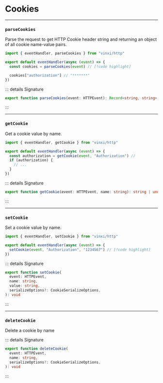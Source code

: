 # Cookies

---

### `parseCookies`

Parse the request to get HTTP Cookie header string and returning an object of all cookie name-value pairs.

```ts file=app/server.ts
import { eventHandler, parseCookies } from "vinxi/http"

export default eventHandler(async (event) => {
  const cookies = parseCookies(event) // [!code highlight]

  cookies["authorization"] // "*******"
})
```

::: details Signature

```ts
export function parseCookies(event: HTTPEvent): Record<string, string>
```

:::

---

### `getCookie`

Get a cookie value by name.

```ts file=app/server.ts
import { eventHandler, getCookie } from "vinxi/http"

export default eventHandler(async (event) => {
  const authorization = getCookie(event, "Authorization") //
  if (authorization) {
    // ...
  }
})
```

::: details Signature

```ts
export function getCookie(event: HTTPEvent, name: string): string | undefined
```

:::

---

### `setCookie`

Set a cookie value by name.

```ts file=app/server.ts
import { eventHandler, setCookie } from "vinxi/http"

export default eventHandler(async (event) => {
  setCookie(event, "Authorization", "1234567") // [!code highlight]
})
```

::: details Signature

```ts
export function setCookie(
  event: HTTPEvent,
  name: string,
  value: string,
  serializeOptions?: CookieSerializeOptions,
): void
```

:::

---

### `deleteCookie`

Delete a cookie by name

::: details Signature

```ts
export function deleteCookie(
  event: HTTPEvent,
  name: string,
  serializeOptions?: CookieSerializeOptions,
): void
```

:::
